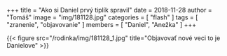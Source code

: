 +++
title = "Ako si Daniel prvý tiplík spravil"
date = 2018-11-28
author = "Tomáš"
image = "img/181128.jpg"
categories = [ "flash" ]
tags = [ "zranenie", "objavovanie" ]
members = [ "Daniel", "Anežka" ]
+++
 
<!--more-->

{{< figure src="/rodinka/img/181128_1.jpg" title="Objavovať nové veci to je Danielove" >}}
